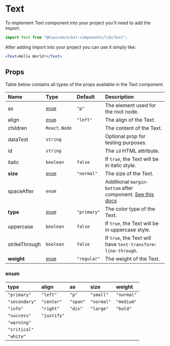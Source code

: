 # Text

To implement Text component into your project you'll need to add the import:

```jsx
import Text from "@kiwicom/orbit-components/lib/Text";
```

After adding import into your project you can use it simply like:

```jsx
<Text>Hello World!</Text>
```

## Props

Table below contains all types of the props available in the Text component.

| Name          | Type            | Default     | Description                                                                                                                                                    |
| :------------ | :-------------- | :---------- | :------------------------------------------------------------------------------------------------------------------------------------------------------------- |
| as            | [`enum`](#enum) | `"p"`       | The element used for the root node.                                                                                                                            |
| align         | [`enum`](#enum) | `"left"`    | The align of the Text.                                                                                                                                         |
| children      | `React.Node`    |             | The content of the Text.                                                                                                                                       |
| dataTest      | `string`        |             | Optional prop for testing purposes.                                                                                                                            |
| id            | `string`        |             | The `id` HTML attribute.                                                                                                                                       |
| italic        | `boolean`       | `false`     | If `true`, the Text will be in italic style.                                                                                                                   |
| **size**      | [`enum`](#enum) | `"normal"`  | The size of the Text.                                                                                                                                          |
| spaceAfter    | `enum`          |             | Additional `margin-bottom` after component. [See this docs](https://github.com/kiwicom/orbit/tree/master/packages/orbit-components/src/common/getSpacingToken) |
| **type**      | [`enum`](#enum) | `"primary"` | The color type of the Text.                                                                                                                                    |
| uppercase     | `boolean`       | `false`     | If `true`, the Text will be in uppercase style.                                                                                                                |
| strikeThrough | `boolean`       | `false`     | If `true`, the Text will have `text-transform: line-through`.                                                                                                  |
| **weight**    | [`enum`](#enum) | `"regular"` | The weight of the Text.                                                                                                                                        |

### enum

| type          | align       | as       | size       | weight     |
| :------------ | :---------- | :------- | :--------- | :--------- |
| `"primary"`   | `"left"`    | `"p"`    | `"small"`  | `"normal"` |
| `"secondary"` | `"center"`  | `"span"` | `"normal"` | `"medium"` |
| `"info"`      | `"right"`   | `"div"`  | `"large"`  | `"bold"`   |
| `"success"`   | `"justify"` |          |            |            |
| `"warning"`   |             |          |            |            |
| `"critical"`  |             |          |            |            |
| `"white"`     |             |          |            |            |
